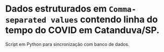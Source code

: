 # Dados estruturados em `Comma-separated values` contendo linha do tempo do COVID em Catanduva/SP.

Script em Python para sincronização com banco de dados.

